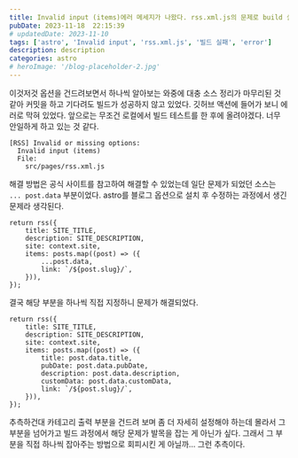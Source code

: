 ```yaml
---
title: Invalid input (items)에러 메세지가 나왔다. rss.xml.js의 문제로 build 실패 후 해결
pubDate: 2023-11-18  22:15:39
# updatedDate: 2023-11-10
tags: ['astro', 'Invalid input', 'rss.xml.js', '빌드 실패', 'error']
description: description
categories: astro
# heroImage: '/blog-placeholder-2.jpg'
---
```


이것저것 옵션을 건드려보면서 하나씩 알아보는 와중에 대충 소스 정리가 마무리된 것 같아 커밋을 하고 기다려도 빌드가 성공하지 않고 있었다. 깃허브 액션에 들어가 보니 에러로 막혀 있었다. 앞으로는 무조건 로컬에서 빌드 테스트를 한 후에 올려야겠다. 너무 안일하게 하고 있는 것 같다.

```astro
[RSS] Invalid or missing options:
  Invalid input (items)
  File:
    src/pages/rss.xml.js
```

해결 방법은 공식 사이트를 참고하여 해결할 수 있었는데 일단 문제가 되었던 소스는 `... post.data` 부분이었다. astro를 블로그 옵션으로 설치 후 수정하는 과정에서 생긴 문제라 생각된다.

```astro
return rss({
	title: SITE_TITLE,
	description: SITE_DESCRIPTION,
	site: context.site,
	items: posts.map((post) => ({
		...post.data,
		link: `/${post.slug}/`,
	})),
});
```

결국 해당 부분을 하나씩 직접 지정하니 문제가 해결되었다.

```astro
return rss({
	title: SITE_TITLE,
	description: SITE_DESCRIPTION,
	site: context.site,
	items: posts.map((post) => ({
		title: post.data.title,
		pubDate: post.data.pubDate,
		description: post.data.description,
		customData: post.data.customData,
		link: `/${post.slug}/`,
	})),
});
```

추측하건대 카테고리 출력 부분을 건드려 보며 좀 더 자세히 설정해야 하는데 몰라서 그 부분을 넘어가고 빌드 과정에서 해당 문제가 발목을 잡는 게 아닌가 싶다. 그래서 그 부분을 직접 하나씩 잡아주는 방법으로 회피시킨 게 아닐까... 그런 추측이다.
